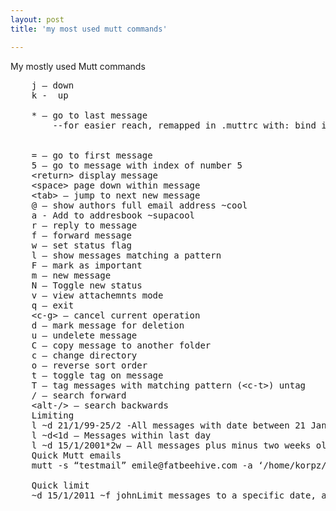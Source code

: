 ```yaml
---
layout: post
title: 'my most used mutt commands'

---
```



My mostly used Mutt commands

<pre>
	j &#8211; down
	k -  up
	
	* &#8211; go to last message
		--for easier reach, remapped in .muttrc with: bind index J    last-entry
		<br />
	= &#8211; go to first message
	5 &#8211; go to message with index of number 5
	&lt;return&gt; display message
	&lt;space&gt; page down within message
	&lt;tab&gt; &#8211; jump to next new message
	@ &#8211; show authors full email address ~cool
	a - Add to addresbook ~supacool
	r &#8211; reply to message
	f &#8211; forward message
	w &#8211; set status flag
	l &#8211; show messages matching a pattern
	F &#8211; mark as important
	m &#8211; new message
	N &#8211; Toggle new status
	v &#8211; view attachemnts mode
	q &#8211; exit
	&lt;c-g&gt; &#8211; cancel current operation
	d &#8211; mark message for deletion
	u &#8211; undelete message
	C &#8211; copy message to another folder
	c &#8211; change directory
	o &#8211; reverse sort order
	t &#8211; toggle tag on message
	T &#8211; tag messages with matching pattern (&lt;c-t&gt;) untag
	/ &#8211; search forward
	&lt;alt-/&gt; &#8211; search backwards
	Limiting
	l ~d 21/1/99-25/2 -All messages with date between 21 Jan 1999 and 25 Feb 1999
	l ~d&lt;1d &#8211; Messages within last day
	l ~d 15/1/2001*2w &#8211; All messages plus minus two weeks old from 15 Jan 2001
	Quick Mutt emails
	mutt -s &#8220;testmail&#8221; emile@fatbeehive.com -a &#8216;/home/korpz/.mutt/aliases&#8217; &lt; &#8216;test body content&#8217; ~You know you need this
	
	Quick limit
	~d 15/1/2011 ~f johnLimit messages to a specific date, and from
</pre>

